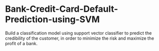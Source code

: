# Bank-Credit-Card-Default-Prediction-using-SVM
Build a classification model using support vector classifier to predict the credibility of the customer, in order to minimize the risk and maximize the profit of a bank.

